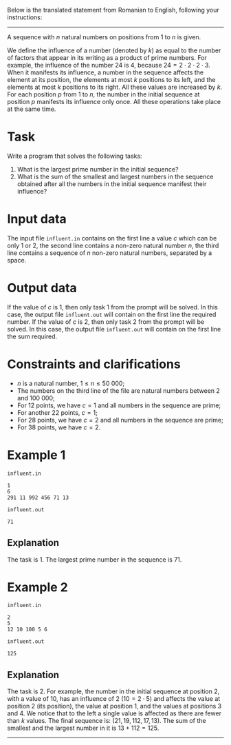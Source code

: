 Below is the translated statement from Romanian to English, following your instructions:

---

A sequence with $n$ natural numbers on positions from $1$ to $n$ is given.

We define the influence of a number (denoted by $k$) as equal to the number of factors that appear in its writing as a product of prime numbers. For example, the influence of the number $24$ is $4$, because $24 = 2 \cdot 2 \cdot 2 \cdot 3$. When it manifests its influence, a number in the sequence affects the element at its position, the elements at most $k$ positions to its left, and the elements at most $k$ positions to its right. All these values are increased by $k$.
For each position $p$ from $1$ to $n$, the number in the initial sequence at position $p$ manifests its influence only once. All these operations take place at the same time.

# Task

Write a program that solves the following tasks:
1. What is the largest prime number in the initial sequence?
2. What is the sum of the smallest and largest numbers in the sequence obtained after all the numbers in the initial sequence manifest their influence?

# Input data

The input file `influent.in` contains on the first line a value $c$ which can be only $1$ or $2$, the second line contains a non-zero natural number $n$, the third line contains a sequence of $n$ non-zero natural numbers, separated by a space.

# Output data

If the value of $c$ is $1$, then only task 1 from the prompt will be solved. In this case, the output file `influent.out` will contain on the first line the required number.
If the value of $c$ is $2$, then only task 2 from the prompt will be solved. In this case, the output file `influent.out` will contain on the first line the sum required.

# Constraints and clarifications

* $n$ is a natural number, $1 \leq n \leq 50 \ 000$;
* The numbers on the third line of the file are natural numbers between $2$ and $100 \ 000$;
* For 12 points, we have $c = 1$ and all numbers in the sequence are prime;
* For another 22 points, $c = 1$;
* For 28 points, we have $c = 2$ and all numbers in the sequence are prime;
* For 38 points, we have $c = 2$.

# Example 1

`influent.in`
```
1
6
291 11 992 456 71 13
```

`influent.out`
```
71
```

## Explanation

The task is 1. The largest prime number in the sequence is $71$.

# Example 2

`influent.in`
```
2
5
12 10 100 5 6
```

`influent.out`
```
125
```

## Explanation

The task is 2.
For example, the number in the initial sequence at position $2$, with a value of $10$, has an influence of $2$ ($10 = 2 \cdot 5$) and affects the value at position $2$ (its position), the value at position $1$, and the values at positions $3$ and $4$. We notice that to the left a single value is affected as there are fewer than $k$ values.
The final sequence is: $(21, 19, 112, 17, 13)$.
The sum of the smallest and the largest number in it is $13 + 112 = 125$.

---
